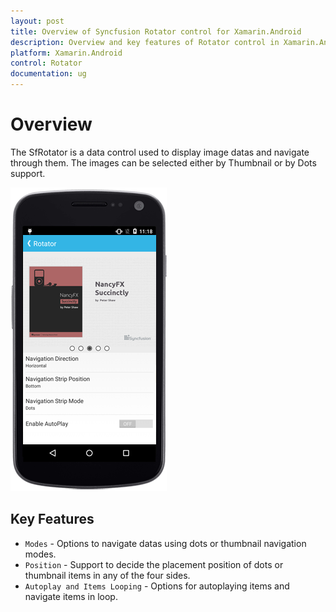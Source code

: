 ```yaml
---
layout: post
title: Overview of Syncfusion Rotator control for Xamarin.Android 
description: Overview and key features of Rotator control in Xamarin.Android 
platform: Xamarin.Android 
control: Rotator 
documentation: ug
---
```


# Overview

The SfRotator is a data control used to display image datas and navigate through them. The images can be selected either by Thumbnail or by Dots support.

![](images/overview.png)
 
## Key Features

* `Modes` - Options to navigate datas using dots or thumbnail navigation modes.
* `Position` - Support to decide the placement position of dots or thumbnail items in any of the four sides.
* `Autoplay and Items Looping` - Options for autoplaying items and navigate items in loop.